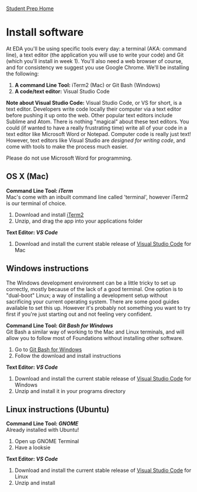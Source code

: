 [Student Prep Home](README.md)  

# Install software

At EDA you'll be using specific tools every day: a terminal (AKA: command line), a text editor (the application you will use to write your code) and Git (which you'll install in week 1). You'll also need a web browser of course, and for consistency we suggest you use Google Chrome. We'll be installing the following:

1. __A command Line Tool:__ iTerm2 (Mac) or Git Bash (Windows)
2. __A code/text editor:__ Visual Studio Code


__Note about Visual Studio Code:__ Visual Studio Code, or VS for short, is a text editor. Developers write code locally their computer via a text editor before pushing it up onto the web. Other popular text editors include Sublime and Atom.
There is nothing "magical" about these text editors. You could (if wanted to have a really frustrating time) write all of your code in a text editor like Microsoft Word or Notepad. Computer code is really just text! However, text editors like Visual Studio are _designed for writing code_, and come with tools to make the process much easier. 

Please do not use Microsoft Word for programming.

## OS X (Mac)

__Command Line Tool: *iTerm*__   
Mac's come with an inbuilt command line called 'terminal', however iTerm2 is our terminal of choice.

1. Download and install [iTerm2](https://www.iterm2.com/)
2. Unzip, and drag the app into your applications folder


__Text Editor: *VS Code*__   
1. Download and install the current stable release of [Visual Studio Code](https://code.visualstudio.com/) for Mac

## Windows instructions
The Windows development environment can be a little tricky to set up correctly, mostly because of the lack of a good terminal. One option is to "dual-boot" Linux; a way of installing a development setup without sacrificing your current operating system. There are some good guides available to set this up. However it's probably not something you want to try first if you're just starting out and not feeling very confident.

__Command Line Tool: *Git Bash for Windows*__   
Git Bash a similar way of working to the Mac and Linux terminals, and will allow you to follow most of Foundations without installing other software.

1. Go to [Git Bash for Windows](https://gitforwindows.org/)
2. Follow the download and install instructions


__Text Editor: *VS Code*__   
1. Download and install the current stable release of [Visual Studio Code](https://code.visualstudio.com/) for Windows
2. Unzip and install it in your programs directory

## Linux instructions (Ubuntu)

__Command Line Tool: *GNOME*__   
Already installed with Ubuntu!

1. Open up GNOME Terminal
2. Have a looksie


__Text Editor: *VS Code*__   
1. Download and install the current stable release of [Visual Studio Code](https://code.visualstudio.com/) for Linux
2. Unzip and install



